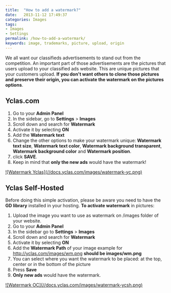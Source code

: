 ```yaml
---
title:  "How to add a watermark?"
date:   2013-11-12 17:49:37
categories: Images
tags: 
- Images
- Settings
permalink: /how-to-add-a-watermark/
keywords: image, trademarks, picture, upload, origin
---
```

We all want our classifieds advertisements to stand out from the competition. An important part of those advertisements are the pictures that users upload to your classified ads website. This are unique pictures that your customers upload. **If you don't want others to clone those pictures and preserve their origin, you can activate the watermark on the pictures options**.

## Yclas.com

1. Go to your **Admin Panel**
2. In the sidebar, go to **Settings** > **Images**
3. Scroll down and search for **Watermark**
4. Activate it by selecting **ON**
5. Add the **Watermark text**
6. Change the other options to make your watermark unique: **Watermark text size**, **Watermark text color**, **Watermark background transparent**, **Watermark background color** and **Watermark position**.
7. click **SAVE**.
8. Keep in mind that **only the new ads** would have the watermark!

<a href="//docs.yclas.com/images/watermark-yc.png" class="thumbnail gallery-item" data-gallery>
![Watermark Yclas](//docs.yclas.com/images/watermark-yc.png)
</a>

## Yclas Self-Hosted

Before doing this simple activation, please be aware you need to have the **GD library** installed in your hosting. **To activate watermark** in pictures: 

1. Upload the image you want to use as watermark on /images folder of your website.
2. Go to your **Admin Panel**
3. In the sidebar go to **Settings** > **Images**
4. Scroll down and search for **Watermark**
5. Activate it by selecting **ON**
6. Add the **Watermark Path** of your image example for http://yclas.com/images/wm.png **should be images/wm.png**
7. You can select where you want the watermark to be placed: at the top, center or in the bottom of the picture
8. Press **Save**
9. **Only new ads** would have the watermark.

<a href="//docs.yclas.com/images/watermark-oc.png" class="thumbnail gallery-item" data-gallery>
![Watermark OC](//docs.yclas.com/images/watermark-ycsh.png)
</a>

